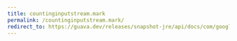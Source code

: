 ```yaml
---
title: countinginputstream.mark
permalink: /countinginputstream.mark/
redirect_to: https://guava.dev/releases/snapshot-jre/api/docs/com/google/common/io/CountingInputStream.html#mark-int-
---
```

